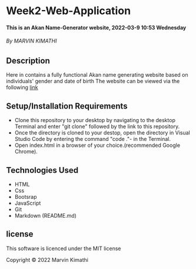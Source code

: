 # Week2-Web-Application
#### This is an Akan Name-Generator website, 2022-03-9 10:53 Wednesday
###### By MARVIN KIMATHI
## Description
Here in contains a fully functional Akan name generating website based on individuals' gender and date of birth
The website can be viewed via the following [link](https://itsmarvokim.github.io/Week2-Web-Application/)
## Setup/Installation Requirements
- Clone this repository to your desktop by navigating to the desktop Terminal and enter "git clone" followed by the link to this repository.
- Once the directory is cloned to your destop, open the directory in Visual Studio Code by entering the command "code ."- in the Terminal.
- Open index.html in a browser of your choice.(recommended Google Chrome).
## Technologies Used
- HTML
- Css
- Bootsrap
- JavaScript
- Git
- Markdown (README.md)
## license
This software is licenced under the MIT license

Copyright &copy; 2022 Marvin Kimathi
